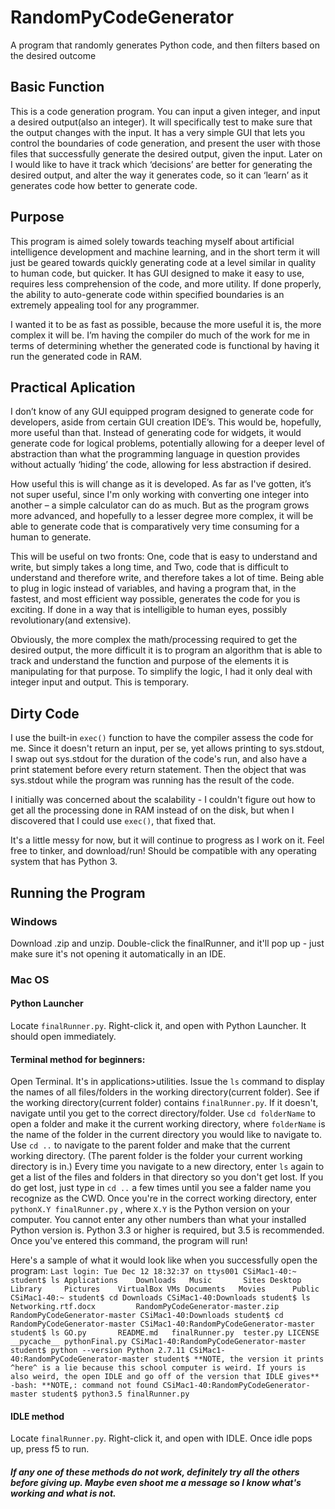 # RandomPyCodeGenerator
A program that randomly generates Python code, and then filters based on the desired outcome

## Basic Function
  This is a code generation program. You can input a given integer, and input a desired output(also an integer). It will specifically test to make sure that the output changes with the input. It has a very simple GUI that lets you control the boundaries of code generation, and present the user with those files that successfully generate the desired output, given the input. Later on I would like to have it track which ‘decisions’ are better for generating the desired output, and alter the way it generates code, so it can ‘learn’ as it generates code how better to generate code.

## Purpose
  This program is aimed solely towards teaching myself about artificial intelligence development and machine learning, and in the short term it will just be geared towards quickly generating code at a level similar in quality to human code, but quicker. It has GUI designed to make it easy to use, requires less comprehension of the code, and more utility. If done properly, the ability to auto-generate code within specified boundaries is an extremely appealing tool for any programmer.
  
  I wanted it to be as fast as possible, because the more useful it is, the more complex it will be. I’m having the compiler do much of the work for me in terms of determining whether the generated code is functional by having it run the generated code in RAM. 

## Practical Aplication
  I don’t know of any GUI equipped program designed to generate code for developers, aside from certain GUI creation IDE’s. This would be, hopefully, more useful than that. Instead of generating code for widgets, it would generate code for logical problems, potentially allowing for a deeper level of abstraction than what the programming language in question provides without actually ‘hiding’ the code, allowing for less abstraction if desired.
  
  How useful this is will change as it is developed. As far as I've gotten, it’s not super useful, since I'm only working with converting one integer into another – a simple calculator can do as much. But as the program grows more advanced, and hopefully to a lesser degree more complex, it will be able to generate code that is comparatively very time consuming for a human to generate.
  
  This will be useful on two fronts: One, code that is easy to understand and write, but simply takes a long time, and Two, code that is difficult to understand and therefore write, and therefore takes a lot of time. Being able to plug in logic instead of variables, and having a program that, in the fastest, and most efficient way possible, generates the code for you is exciting. If done in a way that is intelligible to human eyes, possibly revolutionary(and extensive).

  Obviously, the more complex the math/processing required to get the desired output, the more difficult it is to program an algorithm that is able to track and understand the function and purpose of the elements it is manipulating for that purpose. To simplify the logic, I had it only deal with integer input and output. This is temporary.

## Dirty Code
  I use the built-in `exec()` function to have the compiler assess the code for me. Since it doesn't return an input, per se, yet allows printing to sys.stdout, I swap out sys.stdout for the duration of the code's run, and also have a print statement before every return statement. Then the object that was sys.stdout while the program was running has the result of the code.
  
  I initially was concerned about the scalability - I couldn't figure out how to get all the processing done in RAM instead of on the disk, but when I discovered that I could use `exec()`, that fixed that.
  
  It's a little messy for now, but it will continue to progress as I work on it. Feel free to tinker, and download/run! Should be compatible with any operating system that has Python 3. 
  
## Running the Program
### Windows
  Download .zip and unzip. Double-click the finalRunner, and it'll pop up - just make sure it's not opening it automatically in an IDE.
### Mac OS
#### Python Launcher
  Locate `finalRunner.py`. Right-click it, and open with Python Launcher. It should open immediately.
#### Terminal method for beginners:
  Open Terminal. It's in applications>utilities. Issue the `ls` command to display the names of all files/folders in the working directory(current folder). See if the working directory(current folder) contains `finalRunner.py`. If it doesn't, navigate until you get to the correct directory/folder. Use `cd folderName` to open a folder and make it the current working directory, where `folderName` is the name of the folder in the current directory you would like to navigate to. Use `cd ..` to navigate to the parent folder and make that the current working directory. (The parent folder is the folder your current working directory is in.) Every time you navigate to a new directory, enter `ls` again to get a list of the files and folders in that directory so you don't get lost. If you do get lost, just type in `cd ..` a few times until you see a falder name you recognize as the CWD.
  Once you're in the correct working directory, enter `pythonX.Y finalRunner.py` , where `X.Y` is the Python version on your computer. You cannot enter any other numbers than what your installed Python version is. Python 3.3 or higher is required, but 3.5 is recommended.  Once you've entered this command, the program will run!

Here's a sample of what it would look like when you successfully open the program:
`Last login: Tue Dec 12 18:32:37 on ttys001
CSiMac1-40:~ student$ ls
Applications	Downloads	Music		Sites
Desktop		Library		Pictures	VirtualBox VMs
Documents	Movies		Public
CSiMac1-40:~ student$ cd Downloads
CSiMac1-40:Downloads student$ ls
Networking.rtf.docx			RandomPyCodeGenerator-master.zip
RandomPyCodeGenerator-master
CSiMac1-40:Downloads student$ cd RandomPyCodeGenerator-master
CSiMac1-40:RandomPyCodeGenerator-master student$ ls
GO.py		README.md	finalRunner.py	tester.py
LICENSE		__pycache__	pythonFinal.py
CSiMac1-40:RandomPyCodeGenerator-master student$ python --version
Python 2.7.11
CSiMac1-40:RandomPyCodeGenerator-master student$ **NOTE, the version it prints ^here^ is a lie because this school computer is weird. If yours is also weird, the open IDLE and go off of the version that IDLE gives**
-bash: **NOTE,: command not found
CSiMac1-40:RandomPyCodeGenerator-master student$ python3.5 finalRunner.py
`
#### IDLE method
  Locate `finalRunner.py`. Right-click it, and open with IDLE. Once idle pops up, press f5 to run.
  
##### If any one of these methods do not work, definitely try all the others before giving up. Maybe even shoot me a message so I know what's working and what is not.
